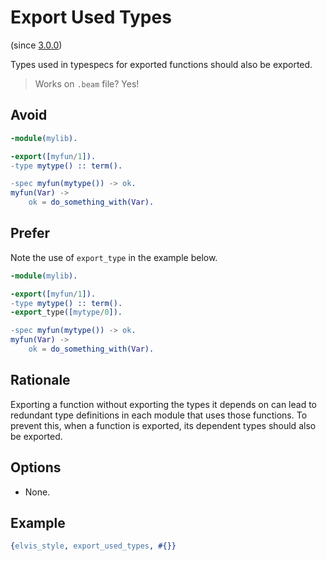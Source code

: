 # Export Used Types

(since [3.0.0](https://github.com/inaka/elvis_core/releases/tag/3.0.0))

Types used in typespecs for exported functions should also be exported.

> Works on `.beam` file? Yes!

## Avoid

```erlang
-module(mylib).

-export([myfun/1]).
-type mytype() :: term().

-spec myfun(mytype()) -> ok.
myfun(Var) ->
    ok = do_something_with(Var).
```

## Prefer

Note the use of `export_type` in the example below.

```erlang
-module(mylib).

-export([myfun/1]).
-type mytype() :: term().
-export_type([mytype/0]).

-spec myfun(mytype()) -> ok.
myfun(Var) ->
    ok = do_something_with(Var).
```

## Rationale

Exporting a function without exporting the types it depends on can lead to redundant type
definitions in each module that uses those functions. To prevent this, when a function is exported,
its dependent types should also be exported.

## Options

- None.

## Example

```erlang
{elvis_style, export_used_types, #{}}
```

